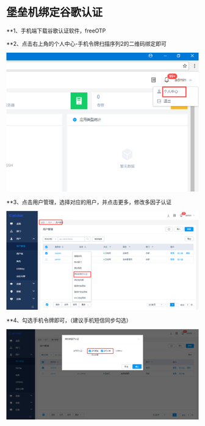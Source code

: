 

# 堡垒机绑定谷歌认证

**1、手机端下载谷歌认证软件，freeOTP

**2、点击右上角的个人中心-手机令牌扫描序列2的二维码绑定即可

![](/images/faq_super/个人中心.png) 

**3、点击用户管理，选择对应的用户，并点击更多，修改多因子认证

![](/images/faq_super/多因子认证.png) 

**4、勾选手机令牌即可，（建议手机短信同步勾选）

![](/images/faq_super/手机令牌选择.png)
